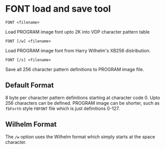 # FONT load and save tool

`FONT <filename>`

Load PROGRAM image font upto 2K into VDP character pattern table

`FONT [/w] <filename>`

Load PROGRAM image font from Harry Wilhelm's XB256 distribution.

`FONT [/s] <filename>`

Save all 256 character pattern definitions to PROGRAM image file.

## Default Format

8 byte per character pattern definitions starting at character code 0. Upto 256 characters can be defined. PROGRAM image can be shorter, such as `fbForth` style `FBFONT` file which is just definitions 0-127.

## Wilhelm Format

The `/w` option uses the Wilhelm format which simply starts at the space ` ` character.

